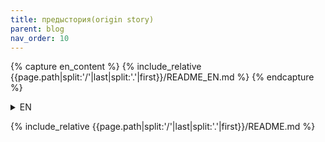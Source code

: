 ```yaml
---
title: предыстория(origin story)
parent: blog
nav_order: 10
---
```


{% capture en_content %}
{% include_relative {{page.path|split:'/'|last|split:'.'|first}}/README_EN.md %}
{% endcapture %}
<details markdown="1">
  <summary>EN</summary>
  {{ en_content | markdownify }}
</details>


{% include_relative {{page.path|split:'/'|last|split:'.'|first}}/README.md %}

